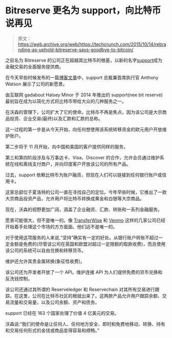 # Bitreserve 更名为 support，向比特币说再见 

> 原文：<https://web.archive.org/web/https://techcrunch.com/2015/10/14/rebranding-as-uphold-bitreserve-says-goodbye-to-bitcoin/>

之前名为 Bitreserve 的公司正在超越其比特币的根基，以新的名字[support](https://web.archive.org/web/20221111174941/http://www.uphold.com/)成为金融交易的全面服务提供商。

在今天早些时候发布的一篇[博客文章](https://web.archive.org/web/20221111174941/https://uphold.com/en/blog)中，support 总裁兼首席执行官 Anthony Watson 展示了公司的新愿景。

由互联网 gadabout Halsey Minor 于 2014 年推出的 support(nee bit reserve)最初旨在成为以简化方式将比特币带给大众的几种服务之一。

在沃森的管理下，公司扩大了它的使命。比特币不再是焦点，因为该公司是大宗商品投资、企业交易(最终)以及汇款和汇款的总称。

这一过程的第一步是从今天开始，向任何想使用该系统转移资金的欧元用户开放维护账户。

第二步将于 11 月开始，向中国和美国的客户提供同样的服务。

第三和第四阶段涉及与万事达卡、Visa、Discover 的合作，允许会员通过维护系统在线和离线支付商户，并向印度客户开放该公司的所有产品。

过去，support 依赖比特币为账户融资，但现在人们可以链接到任何银行账户或信用卡。

这家总部位于夏洛特的公司一直在寻找自己的定位。今年早些时候，它推出了一款大宗商品投资产品，允许用户将比特币转换成黄金和白银等大宗商品。

现在，沃森的视野更加广阔，涵盖了企业融资、汇款、转账和一系列金融服务。

愿景可能很大，但不是唯一的。像 [TransferWise](https://web.archive.org/web/20221111174941/https://transferwise.com/) 和 [Venmo](https://web.archive.org/web/20221111174941/https://venmo.com/) 这样的几家公司已经开始着手处理这个市场的方方面面。他们远不是唯一的。

对于使用这项服务的人来说,“坚持”确实有一定的好处。从银行账户转账不超过一定金额是免费的(尽管该公司在英国和欧盟对超过一定限额的取款收费)，而且使用该公司的系统可以自由兑换和转移货币。

维护还允许其贵金属转换(象征性收费)。

该公司还为开发者开放了一个 API。维护连接 API 为人们提供免费的货币兑换和反洗钱控制。

该公司还通过其所谓的 Reserveledger 和 Reservechain 对其所有交易进行跟踪。在这里，公司在比特币社区的根就出来了。这两款产品允许用户跟踪余额、交易流量和交易量，以及公司余额、资产和债务。

support 已经在 163 个国家处理了价值 4 亿美元的交易。

沃森说:“我们的使命是让任何人、任何地方安全、即时和免费地移动、转换、持有和交易任何形式的金钱或商品变得容易和顺畅。”